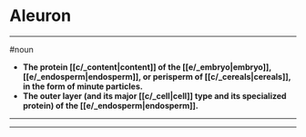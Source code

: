 # Aleuron
---
#noun
- **The protein [[c/_content|content]] of the [[e/_embryo|embryo]], [[e/_endosperm|endosperm]], or perisperm of [[c/_cereals|cereals]], in the form of minute particles.**
- **The outer layer (and its major [[c/_cell|cell]] type and its specialized protein) of the [[e/_endosperm|endosperm]].**
---
---
